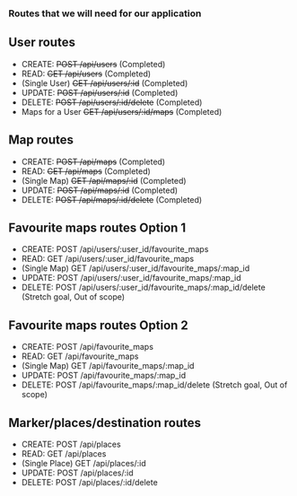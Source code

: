 ### Routes that we will need for our application

## User routes

* CREATE:       ~~POST /api/users~~ (Completed)
* READ:         ~~GET  /api/users~~ (Completed)
* (Single User) ~~GET  /api/users/:id~~ (Completed)
* UPDATE:       ~~POST /api/users/:id~~ (Completed)
* DELETE:       ~~POST /api/users/:id/delete~~ (Completed)
* Maps for a User ~~GET  /api/users/:id/maps~~ (Completed)

## Map routes

* CREATE:      ~~POST /api/maps~~ (Completed)
* READ:        ~~GET  /api/maps~~ (Completed)
* (Single Map) ~~GET  /api/maps/:id~~ (Completed)
* UPDATE:      ~~POST /api/maps/:id~~ (Completed)
* DELETE:      ~~POST /api/maps/:id/delete~~ (Completed)

## Favourite maps routes Option 1

* CREATE:      POST /api/users/:user_id/favourite_maps
* READ:        GET  /api/users/:user_id/favourite_maps
* (Single Map) GET  /api/users/:user_id/favourite_maps/:map_id
* UPDATE:      POST /api/users/:user_id/favourite_maps/:map_id
* DELETE:      POST /api/users/:user_id/favourite_maps/:map_id/delete (Stretch goal, Out of scope)

## Favourite maps routes Option 2

* CREATE:      POST /api/favourite_maps
* READ:        GET  /api/favourite_maps
* (Single Map) GET  /api/favourite_maps/:map_id
* UPDATE:      POST /api/favourite_maps/:map_id
* DELETE:      POST /api/favourite_maps/:map_id/delete (Stretch goal, Out of scope)

## Marker/places/destination routes

* CREATE:        POST /api/places
* READ:          GET  /api/places
* (Single Place) GET  /api/places/:id
* UPDATE:        POST /api/places/:id
* DELETE:        POST /api/places/:id/delete
